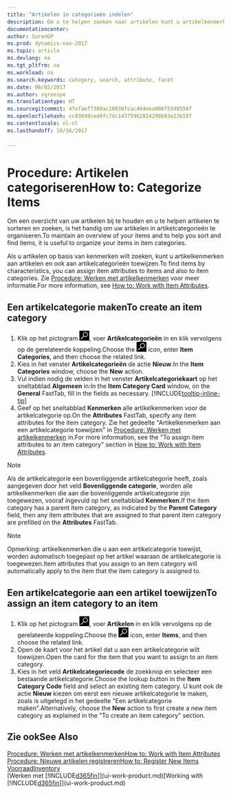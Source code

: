```yaml
---
title: "Artikelen in categorieën indelen"
description: Om u te helpen zoeken naar artikelen kunt u artikelkenmerken toewijzen en artikelen categoriseren.
documentationcenter: 
author: SorenGP
ms.prod: dynamics-nav-2017
ms.topic: article
ms.devlang: na
ms.tgt_pltfrm: na
ms.workload: na
ms.search.keywords: category, search, attribute, facet
ms.date: 06/02/2017
ms.author: sgroespe
ms.translationtype: HT
ms.sourcegitcommit: 4fefaef7380ac10836fcac404eea006f55d8556f
ms.openlocfilehash: cc83849ced0fc7dc14375962824290b93e23b197
ms.contentlocale: nl-nl
ms.lasthandoff: 10/16/2017

---
```

# <a name="how-to-categorize-items"></a><span data-ttu-id="1262d-103">Procedure: Artikelen categoriseren</span><span class="sxs-lookup"><span data-stu-id="1262d-103">How to: Categorize Items</span></span>
<span data-ttu-id="1262d-104">Om een overzicht van uw artikelen bij te houden en u te helpen artikelen te sorteren en zoeken, is het handig om uw artikelen in artikelcategorieën te organiseren.</span><span class="sxs-lookup"><span data-stu-id="1262d-104">To maintain an overview of your items and to help you sort and find items, it is useful to organize your items in item categories.</span></span>

<span data-ttu-id="1262d-105">Als u artikelen op basis van kenmerken wilt zoeken, kunt u artikelkenmerken aan artikelen en ook aan artikelcategorieën toewijzen.</span><span class="sxs-lookup"><span data-stu-id="1262d-105">To find items by characteristics, you can assign item attributes to items and also to item categories.</span></span> <span data-ttu-id="1262d-106">Zie [Procedure: Werken met artikelkenmerken](inventory-how-work-item-attributes.md) voor meer informatie.</span><span class="sxs-lookup"><span data-stu-id="1262d-106">For more information, see [How to: Work with Item Attributes](inventory-how-work-item-attributes.md).</span></span>

## <a name="to-create-an-item-category"></a><span data-ttu-id="1262d-107">Een artikelcategorie maken</span><span class="sxs-lookup"><span data-stu-id="1262d-107">To create an item category</span></span>
1. <span data-ttu-id="1262d-108">Klik op het pictogram ![Zoeken naar pagina of rapport](media/ui-search/search_small.png "pictogram Zoeken naar pagina of rapport"), voer **Artikelcategorieën** in en klik vervolgens op de gerelateerde koppeling.</span><span class="sxs-lookup"><span data-stu-id="1262d-108">Choose the ![Search for Page or Report](media/ui-search/search_small.png "Search for Page or Report icon") icon, enter **Item Categories**, and then choose the related link.</span></span>
2. <span data-ttu-id="1262d-109">Kies in het venster **Artikelcategorieën** de actie **Nieuw**.</span><span class="sxs-lookup"><span data-stu-id="1262d-109">In the **Item Categories** window, choose the **New** action.</span></span>
3. <span data-ttu-id="1262d-110">Vul indien nodig de velden in het venster **Artikelcategoriekaart** op het sneltabblad **Algemeen** in:</span><span class="sxs-lookup"><span data-stu-id="1262d-110">In the **Item Category Card** window, on the **General** FastTab, fill in the fields as necessary.</span></span> [!INCLUDE[tooltip-inline-tip](includes/tooltip-inline-tip_md.md)]
4. <span data-ttu-id="1262d-111">Geef op het sneltabblad **Kenmerken** alle artikelkenmerken voor de artikelcategorie op.</span><span class="sxs-lookup"><span data-stu-id="1262d-111">On the **Attributes** FastTab, specify any item attributes for the item category.</span></span> <span data-ttu-id="1262d-112">Zie het gedeelte "Artikelkenmerken aan een artikelcategorie toewijzen" in [Procedure: Werken met artikelkenmerken](inventory-how-work-item-attributes.md) in.</span><span class="sxs-lookup"><span data-stu-id="1262d-112">For more information, see the "To assign item attributes to an item category" section in [How to: Work with Item Attributes](inventory-how-work-item-attributes.md).</span></span>

> [!NOTE]  
>   <span data-ttu-id="1262d-113">Als de artikelcategorie een bovenliggende artikelcategorie heeft, zoals aangegeven door het veld **Bovenliggende categorie**, worden alle artikelkenmerken die aan die bovenliggende artikelcategorie zijn toegewezen, vooraf ingevuld op het sneltabblad **Kenmerken**.</span><span class="sxs-lookup"><span data-stu-id="1262d-113">If the item category has a parent item category, as indicated by the **Parent Category** field, then any item attributes that are assigned to that parent item category are prefilled on the **Attributes** FastTab.</span></span>

> [!NOTE]  
>   <span data-ttu-id="1262d-114">Opmerking: artikelkenmerken die u aan een artikelcategorie toewijst, worden automatisch toegepast op het artikel waaraan de artikelcategorie is toegewezen.</span><span class="sxs-lookup"><span data-stu-id="1262d-114">Item attributes that you assign to an item category will automatically apply to the item that the item category is assigned to.</span></span>

## <a name="to-assign-an-item-category-to-an-item"></a><span data-ttu-id="1262d-115">Een artikelcategorie aan een artikel toewijzen</span><span class="sxs-lookup"><span data-stu-id="1262d-115">To assign an item category to an item</span></span>
1. <span data-ttu-id="1262d-116">Klik op het pictogram ![Zoeken naar pagina of rapport](media/ui-search/search_small.png "pictogram Zoeken naar pagina of rapport"), voer **Artikelen** in en klik vervolgens op de gerelateerde koppeling.</span><span class="sxs-lookup"><span data-stu-id="1262d-116">Choose the ![Search for Page or Report](media/ui-search/search_small.png "Search for Page or Report icon") icon, enter **Items**, and then choose the related link.</span></span>
2. <span data-ttu-id="1262d-117">Open de kaart voor het artikel dat u aan een artikelcategorie wilt toewijzen.</span><span class="sxs-lookup"><span data-stu-id="1262d-117">Open the card for the item that you want to assign to an item category.</span></span>
3. <span data-ttu-id="1262d-118">Kies in het veld **Artikelcategoriecode** de zoekknop en selecteer een bestaande artikelcategorie.</span><span class="sxs-lookup"><span data-stu-id="1262d-118">Choose the lookup button in the **Item Category Code** field and select an existing item category.</span></span> <span data-ttu-id="1262d-119">U kunt ook de actie **Nieuw** kiezen om eerst een nieuwe artikelcategorie te maken, zoals is uitgelegd in het gedeelte "Een artikelcategorie maken".</span><span class="sxs-lookup"><span data-stu-id="1262d-119">Alternatively, choose the **New** action to first create a new item category as explained in the "To create an item category" section.</span></span>

## <a name="see-also"></a><span data-ttu-id="1262d-120">Zie ook</span><span class="sxs-lookup"><span data-stu-id="1262d-120">See Also</span></span>
[<span data-ttu-id="1262d-121">Procedure: Werken met artikelkenmerken</span><span class="sxs-lookup"><span data-stu-id="1262d-121">How to: Work with Item Attributes</span></span>](inventory-how-work-item-attributes.md)  
[<span data-ttu-id="1262d-122">Procedure: Nieuwe artikelen registreren</span><span class="sxs-lookup"><span data-stu-id="1262d-122">How to: Register New Items</span></span>](inventory-how-register-new-items.md)  
[<span data-ttu-id="1262d-123">Voorraad</span><span class="sxs-lookup"><span data-stu-id="1262d-123">Inventory</span></span>](inventory-manage-inventory.md)  
<span data-ttu-id="1262d-124">[Werken met [!INCLUDE[d365fin](includes/d365fin_md.md)]](ui-work-product.md)</span><span class="sxs-lookup"><span data-stu-id="1262d-124">[Working with [!INCLUDE[d365fin](includes/d365fin_md.md)]](ui-work-product.md)</span></span>

